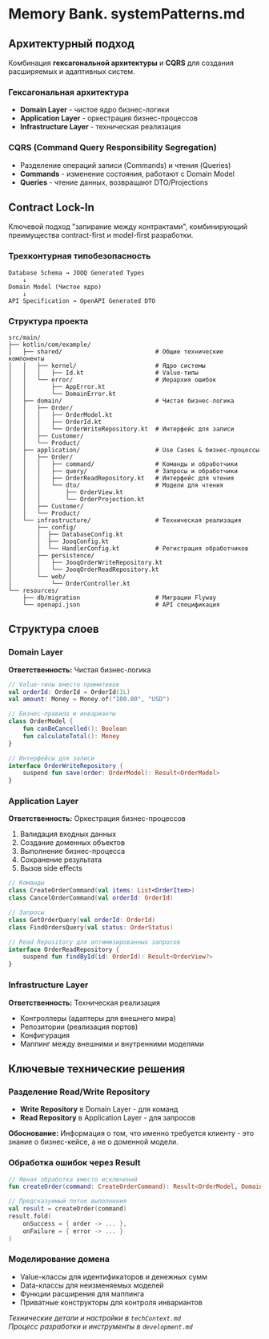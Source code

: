 
# Memory Bank. systemPatterns.md

## Архитектурный подход

Комбинация **гексагональной архитектуры** и **CQRS** для создания расширяемых и адаптивных систем.

### Гексагональная архитектура
- **Domain Layer** - чистое ядро бизнес-логики
- **Application Layer** - оркестрация бизнес-процессов  
- **Infrastructure Layer** - техническая реализация

### CQRS (Command Query Responsibility Segregation)
- Разделение операций записи (Commands) и чтения (Queries)
- **Commands** - изменение состояния, работают с Domain Model
- **Queries** - чтение данных, возвращают DTO/Projections

## Contract Lock-In

Ключевой подход "запирание между контрактами", комбинирующий преимущества contract-first и model-first разработки.

### Трехконтурная типобезопасность
```
Database Schema → JOOQ Generated Types
    ↓
Domain Model (Чистое ядро)
    ↓  
API Specification → OpenAPI Generated DTO
```

### Структура проекта
```
src/main/
├── kotlin/com/example/
│   ├── shared/                          # Общие технические компоненты
│   │   ├── kernel/                      # Ядро системы
│   │   │   ├── Id.kt                    # Value-типы
│   │   └── error/                       # Иерархия ошибок
│   │       ├── AppError.kt
│   │       └── DomainError.kt
│   ├── domain/                          # Чистая бизнес-логика
│   │   ├── Order/
│   │   │   ├── OrderModel.kt
│   │   │   ├── OrderId.kt
│   │   │   └── OrderWriteRepository.kt  # Интерфейс для записи
│   │   ├── Customer/
│   │   └── Product/
│   ├── application/                     # Use Cases & бизнес-процессы
│   │   ├── Order/
│   │   │   ├── command/                 # Команды и обработчики
│   │   │   ├── query/                   # Запросы и обработчики  
│   │   │   ├── OrderReadRepository.kt   # Интерфейс для чтения
│   │   │   └── dto/                     # Модели для чтения
│   │   │       ├── OrderView.kt
│   │   │       └── OrderProjection.kt
│   │   ├── Customer/
│   │   └── Product/
│   └── infrastructure/                  # Техническая реализация
│       ├── config/
│       │  ├── DatabaseConfig.kt
│       │  ├── JooqConfig.kt
│       │  └── HandlerConfig.kt          # Регистрация обработчиков
│       ├── persistence/
│       │   ├── JooqOrderWriteRepository.kt
│       │   └── JooqOrderReadRepository.kt 
│       └── web/
│           └── OrderController.kt 
└── resources/
    ├── db/migration                     # Миграции Flyway
    └── openapi.json                     # API спецификация
```

## Структура слоев

### Domain Layer
**Ответственность:** Чистая бизнес-логика
```kotlin
// Value-типы вместо примитивов
val orderId: OrderId = OrderId(1L)
val amount: Money = Money.of("100.00", "USD")

// Бизнес-правила и инварианты
class OrderModel {
    fun canBeCancelled(): Boolean
    fun calculateTotal(): Money
}

// Интерфейсы для записи
interface OrderWriteRepository {
    suspend fun save(order: OrderModel): Result<OrderModel>
}
```

### Application Layer  
**Ответственность:** Оркестрация бизнес-процессов
1. Валидация входных данных
2. Создание доменных объектов
3. Выполнение бизнес-процесса
4. Сохранение результата
5. Вызов side effects

```kotlin
// Команды
class CreateOrderCommand(val items: List<OrderItem>)
class CancelOrderCommand(val orderId: OrderId)

// Запросы  
class GetOrderQuery(val orderId: OrderId)
class FindOrdersQuery(val status: OrderStatus)

// Read Repository для оптимизированных запросов
interface OrderReadRepository {
    suspend fun findById(id: OrderId): Result<OrderView?>
}
```

### Infrastructure Layer
**Ответственность:** Техническая реализация
- Контроллеры (адаптеры для внешнего мира)
- Репозитории (реализация портов)
- Конфигурация
- Маппинг между внешними и внутренними моделями

## Ключевые технические решения

### Разделение Read/Write Repository
- **Write Repository** в Domain Layer - для команд
- **Read Repository** в Application Layer - для запросов

**Обоснование:** Информация о том, что именно требуется клиенту - это знание о бизнес-кейсе, а не о доменной модели.

### Обработка ошибок через Result
```kotlin
// Явная обработка вместо исключений
fun createOrder(command: CreateOrderCommand): Result<OrderModel, DomainError>

// Предсказуемый поток выполнения
val result = createOrder(command)
result.fold(
    onSuccess = { order -> ... },
    onFailure = { error -> ... }
)
```

### Моделирование домена
- Value-классы для идентификаторов и денежных сумм
- Data-классы для неизменяемых моделей
- Функции расширения для маппинга
- Приватные конструкторы для контроля инвариантов

*Технические детали и настройки в `techContext.md`*  
*Процесс разработки и инструменты в `development.md`*
